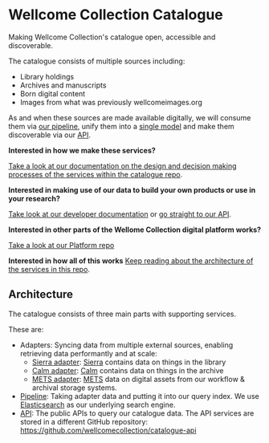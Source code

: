# Wellcome Collection Catalogue

Making Wellcome Collection's catalogue open, accessible and
discoverable.

The catalogue consists of multiple sources including:
* Library holdings
* Archives and manuscripts
* Born digital content
* Images from what was previously wellcomeimages.org

As and when these sources are made available digitally, we will consume
them via [our pipeline](./pipeline), unify them into a
[single model](../common/internal_model) and make them discoverable via
our [API](https://github.com/wellcomecollection/catalogue-api).

**Interested in how we make these services?**

[Take a look at our documentation on the design and decision making
processes of the services within the catalogue repo](https://github.com/wellcomecollection/docs).

**Interested in making use of our data to build your own products or
use in your research?**

[Take look at our developer documentation](https://developers.wellcomecollection.org/) or
[go straight to our API](https://api.wellcomecollection.org/catalogue/v2/works).

**Interested in other parts of the Wellome Collection digital platform
works?**

[Take a look at our Platform repo](https://github.com/wellcomecollection/platform)

**Interested in how all of this works**
[Keep reading about the architecture of the services in this repo](#architecture).

## Architecture

The catalogue consists of three main parts with supporting services.

These are:

* Adapters: Syncing data from multiple external sources, enabling retrieving data performantly and at scale:
  - [Sierra adapter](../sierra_adapter/README.md): [Sierra](https://www.iii.com/products/sierra-ils/) contains data on things in the library
  - [Calm adapter](../calm_adapter/README.md): [Calm](https://www.axiell.com/uk/solutions/product/calm/) contains data on things in the archive
  - [METS adapter](../mets_adapter/README.md): [METS](http://www.loc.gov/standards/mets/) data on digital assets from our workflow & archival storage systems. 
* [Pipeline](./pipeline/README.md): Taking adapter data and putting it into our query index. We use [Elasticsearch](https://www.elastic.co/elasticsearch/) as our underlying search engine.
* [API](https://github.com/wellcomecollection/catalogue-api/blob/main/README.md): The public APIs to query our catalogue data. The API services are stored in a different GitHub repository: https://github.com/wellcomecollection/catalogue-api

